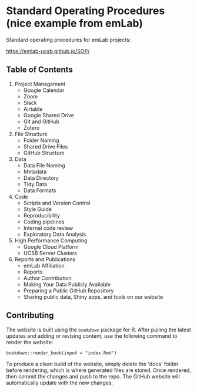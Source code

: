 # Standard Operating Procedures (nice example from emLab)

Standard operating procedures for emLab projects:

<https://emlab-ucsb.github.io/SOP/>


## Table of Contents

1. Project Management  
    - Google Calendar
    - Zoom
    - Slack
    - Airtable
    - Google Shared Drive
    - Git and GitHub
    - Zotero
2. File Structure
    - Folder Naming
    - Shared Drive Files
    - GitHub Structure
3. Data
    - Data File Naming
    - Metadata
    - Data Directory
    - Tidy Data
    - Data Formats
4. Code
    - Scripts and Version Control
    - Style Guide
    - Reproducibility
    - Coding pipelines
    - Internal code review
    - Exploratory Data Analysis
5. High Performance Computing
    - Google Cloud Platform
    - UCSB Server Clusters
6. Reports and Publications
    - emLab Affiliation
    - Reports
    - Author Contribution
    - Making Your Data Publicly Available
    - Preparing a Public GitHub Repository
    - Sharing public data, Shiny apps, and tools on our website  


## Contributing

The website is built using the `bookdown` package for R. After pulling the latest updates and adding or revising content, use the following command to render the website:

`bookdown::render_book(input = "index.Rmd")`

To produce a clean build of the website, simply delete the 'docs' folder before rendering, which is where generated files are stored. Once rendered, then commit the changes and push to the repo. The GitHub website will automatically update with the new changes.
